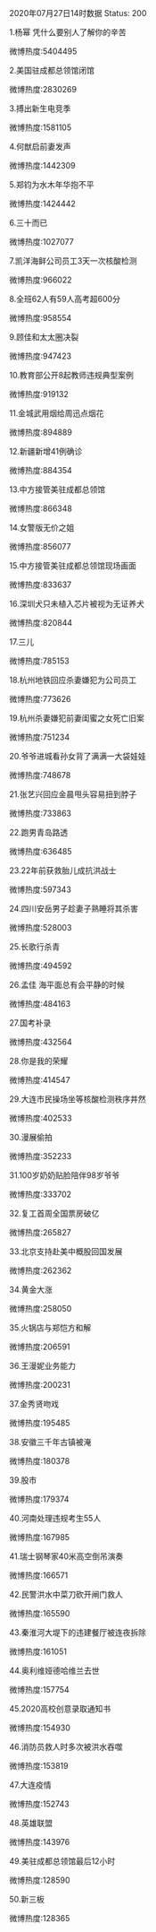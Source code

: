 2020年07月27日14时数据
Status: 200

1.杨幂 凭什么要别人了解你的辛苦

微博热度:5404495

2.美国驻成都总领馆闭馆

微博热度:2830269

3.搏出新生电竞季

微博热度:1581105

4.何猷启前妻发声

微博热度:1442309

5.郑钧为水木年华抱不平

微博热度:1424442

6.三十而已

微博热度:1027077

7.凯洋海鲜公司员工3天一次核酸检测

微博热度:966022

8.全班62人有59人高考超600分

微博热度:958554

9.顾佳和太太圈决裂

微博热度:947423

10.教育部公开8起教师违规典型案例

微博热度:919132

11.金城武用烟给周迅点烟花

微博热度:894889

12.新疆新增41例确诊

微博热度:884354

13.中方接管美驻成都总领馆

微博热度:866348

14.女警版无价之姐

微博热度:856077

15.中方接管美驻成都总领馆现场画面

微博热度:833637

16.深圳犬只未植入芯片被视为无证养犬

微博热度:820844

17.三儿

微博热度:785153

18.杭州地铁回应杀妻嫌犯为公司员工

微博热度:773626

19.杭州杀妻嫌犯前妻闺蜜之女死亡旧案

微博热度:751234

20.爷爷进城看孙女背了满满一大袋娃娃

微博热度:748678

21.张艺兴回应金晨甩头容易扭到脖子

微博热度:733863

22.跑男青岛路透

微博热度:636485

23.22年前获救胎儿成抗洪战士

微博热度:597343

24.四川安岳男子趁妻子熟睡将其杀害

微博热度:528003

25.长歌行杀青

微博热度:494592

26.孟佳 海平面总有会平静的时候

微博热度:484163

27.国考补录

微博热度:432564

28.你是我的荣耀

微博热度:414547

29.大连市民操场坐等核酸检测秩序井然

微博热度:402533

30.漫展偷拍

微博热度:352233

31.100岁奶奶贴脸陪伴98岁爷爷

微博热度:333702

32.复工首周全国票房破亿

微博热度:265827

33.北京支持赴美中概股回国发展

微博热度:262362

34.黄金大涨

微博热度:258050

35.火锅店与郑恺方和解

微博热度:206591

36.王漫妮业务能力

微博热度:200231

37.金秀贤吻戏

微博热度:195485

38.安徽三千年古镇被淹

微博热度:180378

39.股市

微博热度:179374

40.河南处理违规考生55人

微博热度:167985

41.瑞士钢琴家40米高空倒吊演奏

微博热度:166571

42.民警洪水中菜刀砍开闸门救人

微博热度:165590

43.秦淮河大堤下的违建餐厅被连夜拆除

微博热度:161051

44.奥利维娅德哈维兰去世

微博热度:157754

45.2020高校创意录取通知书

微博热度:154930

46.消防员救人时多次被洪水吞噬

微博热度:153819

47.大连疫情

微博热度:152743

48.英雄联盟

微博热度:143976

49.美驻成都总领馆最后12小时

微博热度:128590

50.新三板

微博热度:128365

